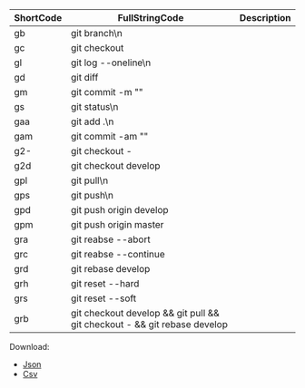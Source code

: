 |ShortCode|FullStringCode                                                          |Description|
|---------|------------------------------------------------------------------------|-----------|
|gb       |git branch\n                                                            |           |
|gc       |git checkout                                                            |           |
|gl       |git log --oneline\n                                                     |           |
|gd       |git diff                                                                |           |
|gm       |git commit -m ""                                                        |           |
|gs       |git status\n                                                            |           |
|gaa      |git add .\n                                                             |           |
|gam      |git commit -am ""                                                       |           |
|g2-      |git checkout -                                                          |           |
|g2d      |git checkout develop                                                    |           |
|gpl      |git pull\n                                                              |           |
|gps      |git push\n                                                              |           |
|gpd      |git push origin develop                                                 |           |
|gpm      |git push origin master                                                  |           |
|gra      |git reabse --abort                                                      |           |
|grc      |git reabse --continue                                                   |           |
|grd      |git rebase develop                                                      |           |
|grh      |git reset --hard                                                        |           |
|grs      |git reset --soft                                                        |           |
|grb      |git checkout develop && git pull && git checkout - && git rebase develop|           |

Download: 
- [Json](https://davidkou.github.io/Snippets/git.json) 
- [Csv](https://davidkou.github.io/Snippets/git.csv)